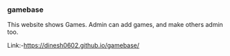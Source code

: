 ### gamebase
This website shows Games.
Admin can add games, and make others admin too.



Link:-https://dinesh0602.github.io/gamebase/
